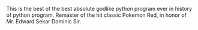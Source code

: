 This is the best of the best absolute godlike python program ever in history of python program. Remaster of the hit classic Pokemon Red, in honor of Mr. Edward Sekar Dominic Sir. 